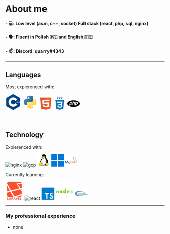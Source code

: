 <h1> About me </h1>

#### - 💻: Low level (asm, c++, socket) Full stack (react, php, sql, nginx) 
#### - 🗣️: Fluent in Polish 🇵🇱 and English 🇮🇪
#### - 📫: Discord: quarry#4343

---

<h2> Languages </h2>

Most expierenced with:

<div>
<img src="https://github.com/devicons/devicon/blob/master/icons/cplusplus/cplusplus-plain.svg" title="cpp" alt="Cpp" width="50" height="50"/> 
<img src="https://github.com/devicons/devicon/blob/master/icons/python/python-original.svg" title="python" alt="python" width="50" height="50"/>
<img src="https://github.com/devicons/devicon/blob/master/icons/html5/html5-original.svg" title="html" alt="html" width="40"/> 
<img src="https://github.com/devicons/devicon/blob/master/icons/css3/css3-plain-wordmark.svg"  title="CSS3" alt="CSS" width="40" height="40"/>
<img src="https://github.com/devicons/devicon/blob/master/icons/php/php-plain.svg" title="php" alt="php" width="40" height="40"/>
</div>
<div></div>
<br></br>
<h2> Technology </h2>

Expierenced with:

<div>
<img src="https://www.svgrepo.com/show/373924/nginx.svg" title="nginx" alt="nginx" width="40" height="40"/>  
<img src="https://github.com/gilbarbara/logos/blob/main/logos/google-cloud.svg" title="gcp" alt="gcp" width="40" height="40"/>  
<img src="https://github.com/devicons/devicon/blob/master/icons/linux/linux-original.svg"  title="Linux" alt="Linux" width="40" height="40"/>
<img src="https://raw.githubusercontent.com/github/explore/379d49236d826364be968345e0a085d044108cff/topics/windows/windows.png"  title="Linux" alt="Linux" width="40" height="40"/>
<img src="https://github.com/devicons/devicon/blob/master/icons/mysql/mysql-original-wordmark.svg" title="mysql" alt="mysql" width="40" height="40"/>

</div>

<div></div>


Currently learning:
<div>
<img src="https://github.com/devicons/devicon/blob/master/icons/laravel/laravel-plain-wordmark.svg"  title="laravel" alt="laravel" width="57" height="57"/>
<img src="https://upload.wikimedia.org/wikipedia/commons/thumb/a/a7/React-icon.svg/2300px-React-icon.svg.png" title="react" alt="react" width="40" height="40"/>
<img src="https://github.com/devicons/devicon/blob/master/icons/typescript/typescript-original.svg" title="typescript" alt="typescript" width="40" height="40"/>
<img src="https://github.com/devicons/devicon/blob/master/icons/nodejs/nodejs-plain-wordmark.svg"  title="node" alt="node" width="57" height="57"/>
<img src="https://github.com/devicons/devicon/blob/master/icons/opengl/opengl-plain.svg" title="opengl" alt="opengl" width="40" height="40"/>
</div>

---

### My professional experience
  - none
